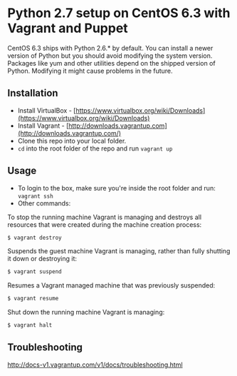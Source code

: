 # Python 2.7 setup on CentOS 6.3 with Vagrant and Puppet

CentOS 6.3 ships with Python 2.6.* by default. You can install a newer version of Python but you should 
avoid modifying the system version. Packages like yum and other utilities depend on the shipped version 
of Python. Modifying it might cause problems in the future.

## Installation

- Install VirtualBox - [https://www.virtualbox.org/wiki/Downloads](https://www.virtualbox.org/wiki/Downloads)
- Install Vagrant - [http://downloads.vagrantup.com](http://downloads.vagrantup.com/)
- Clone this repo into your local folder.
- `cd` into the root folder of the repo and run `vagrant up`

## Usage
- To login to the box, make sure you're inside the root folder and run: `vagrant ssh`
- Other commands:

To stop the running machine Vagrant is managing and destroys all resources that were created during the machine creation process:
```bash
$ vagrant destroy
```

Suspends the guest machine Vagrant is managing, rather than fully shutting it down or destroying it:
```bash
$ vagrant suspend
```

Resumes a Vagrant managed machine that was previously suspended:
```bash
$ vagrant resume
```

Shut down the running machine Vagrant is managing:
```bash
$ vagrant halt
```

## Troubleshooting
http://docs-v1.vagrantup.com/v1/docs/troubleshooting.html